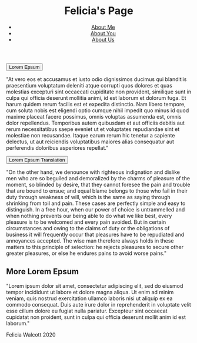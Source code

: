 <!DOCTYPE html>
<html>
  <head>
    <meta charset="utf-8">
    <meta name="viewport" content="width=device-width">
    <title>repl.it</title>
    <link href="style.css" rel="stylesheet" type="text/css" />
  </head>
  <body>
    <script src="script.js"></script> 
<!DOCTYPE html>
<html>
  <head>
    <link href="style.css" rel="stylesheet" type="text/css" />
  </head>
  <body>
    <script src="script.js"></script> 
    <div class="div1">
      <header>
        <h1> Felicia's Page </h1> 
        <nav> 
          <ul> 
            <li> <a href=""> About Me </a></li> 
            <li> <a href=""> About You </a></li>
            <li> <a href=""> About Us </a></li> 
          </ul> 
        </nav> 
      </header>  
      <button on click="myFuction ()"<h2> Lorem Epsum </h2> </button>
      <section class="article1">  
        <article>
       <p>"At vero eos et accusamus et iusto odio dignissimos ducimus qui blanditiis praesentium voluptatum deleniti atque corrupti quos dolores et quas molestias excepturi sint occaecati cupiditate non provident, similique sunt in culpa qui officia deserunt mollitia animi, id est laborum et dolorum fuga. Et harum quidem rerum facilis est et expedita distinctio. Nam libero tempore, cum soluta nobis est eligendi optio cumque nihil impedit quo minus id quod maxime placeat facere possimus, omnis voluptas assumenda est, omnis dolor repellendus. Temporibus autem quibusdam et aut officiis debitis aut rerum necessitatibus saepe eveniet ut et voluptates repudiandae sint et molestiae non recusandae. Itaque earum rerum hic tenetur a sapiente delectus, ut aut reiciendis voluptatibus maiores alias consequatur aut perferendis doloribus asperiores repellat."</p> 
        </article> 
      </section> 
      <section class="article2"> 
        <article>  
          <button on click="myFuction ()"<h2> Lorem Epsum Translation </h2> </button>
          <p>"On the other hand, we denounce with righteous indignation and dislike men who are so beguiled and demoralized by the charms of pleasure of the moment, so blinded by desire, that they cannot foresee the pain and trouble that are bound to ensue; and equal blame belongs to those who fail in their duty through weakness of will, which is the same as saying through shrinking from toil and pain. These cases are perfectly simple and easy to distinguish. In a free hour, when our power of choice is untrammelled and when nothing prevents our being able to do what we like best, every pleasure is to be welcomed and every pain avoided. But in certain circumstances and owing to the claims of duty or the obligations of business it will frequently occur that pleasures have to be repudiated and annoyances accepted. The wise man therefore always holds in these matters to this principle of selection: he rejects pleasures to secure other greater pleasures, or else he endures pains to avoid worse pains." </p> 
        </article> 
      </section> 
      <aside> 
        <section class="aside1">  
          <h2> More Lorem Epsum </h2>
          <p>"Lorem ipsum dolor sit amet, consectetur adipiscing elit, sed do eiusmod tempor incididunt ut labore et dolore magna aliqua. Ut enim ad minim veniam, quis nostrud exercitation ullamco laboris nisi ut aliquip ex ea commodo consequat. Duis aute irure dolor in reprehenderit in voluptate velit esse cillum dolore eu fugiat nulla pariatur. Excepteur sint occaecat cupidatat non proident, sunt in culpa qui officia deserunt mollit anim id est laborum."</p> 
        </section> 
      </aside> 
      <footer> 
        Felicia Walcott 2020 
      </footer> 
    </div> 
  </body>
</html>
  </body>
</html>
